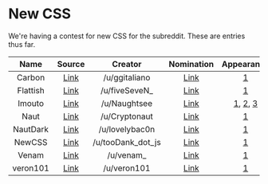 # New CSS

We're having a contest for new CSS for the subreddit. These are entries thus far.

| Name     | Source | Creator | Nomination | Appearance | Maintained | Complete |
| :------: | :----: | :-----: | :--------: | :--------: | :--------: | :------: |
| Carbon   | [Link](https://www.reddit.com/r/carbon/stylesheet) | /u/ggitaliano | [Link](https://www.reddit.com/r/unixporn/comments/43g60f/its_finally_here_announcing_the_unixporn_css/czpx7qj) | [1](http://i.imgur.com/NftOlJ1.png) | No | Yes |
| Flattish | [Link](https://www.reddit.com/r/flattishexperimental/stylesheet) | /u/fiveSeveN_ | [Link](https://www.reddit.com/r/unixporn/comments/43g60f/its_finally_here_announcing_the_unixporn_css/d17mlz2) | [1](https://www.reddit.com/r/flattishexperimental) | Yes | No |
| Imouto   | [Link](https://p.iotek.org/i06) | /u/Naughtsee | [Link](https://www.reddit.com/r/unixporn/comments/43g60f/its_finally_here_announcing_the_unixporn_css/czjmhzd) | [1](http://i.imgur.com/FtLaNGP.png), [2](http://i.imgur.com/73pEQ8n.png), [3](http://i.imgur.com/GbHm9WA.png) | No | Yes |
| Naut     | [Link](https://github.com/Axel--/Naut-for-reddit)  | /u/Cryptonaut | [Link](https://www.reddit.com/r/unixporn/comments/43g60f/its_finally_here_announcing_the_unixporn_css/czliheh) | [1](http://reddit.com/r/unixporn) | Yes | Yes |
| NautDark | [Link](http://www.deviantart.com/download/571771972/shadowfox_by_lovelybacon-d9gf22s.zip?token=ec262d67f841d0aeab233cf3d2fd7cc2a35bec22&ts=1456872652) | /u/lovelybac0n |  [Link](https://www.reddit.com/r/unixporn/comments/43g60f/its_finally_here_announcing_the_unixporn_css/czljkkv) | [1](http://i.imgur.com/fxOkbEz.png) | Yes | Yes |
| NewCSS   | [Link](https://www.reddit.com/r/newcsstest/stylesheet) | /u/tooDank_dot_js | [Link](https://www.reddit.com/r/unixporn/comments/43g60f/its_finally_here_announcing_the_unixporn_css/d0o08zv) | [1](https://www.reddit.com/r/newcsstest) | Yes | No |
| Venam    | [Link](http://pub.iotek.org/p/n35bYmq) | /u/venam_ | [Link](https://www.reddit.com/r/unixporn/comments/43g60f/its_finally_here_announcing_the_unixporn_css/czs0zo4) | [1](http://i.imgur.com/UNAmlEp.png) | Yes | No |
| veron101 | [Link](https://www.reddit.com/r/veron101/stylesheet) | /u/veron101 | [Link](https://www.reddit.com/r/unixporn/comments/43g60f/its_finally_here_announcing_the_unixporn_css/czmdaeb) | [1](https://www.reddit.com/r/veron101) | No | Yes |
